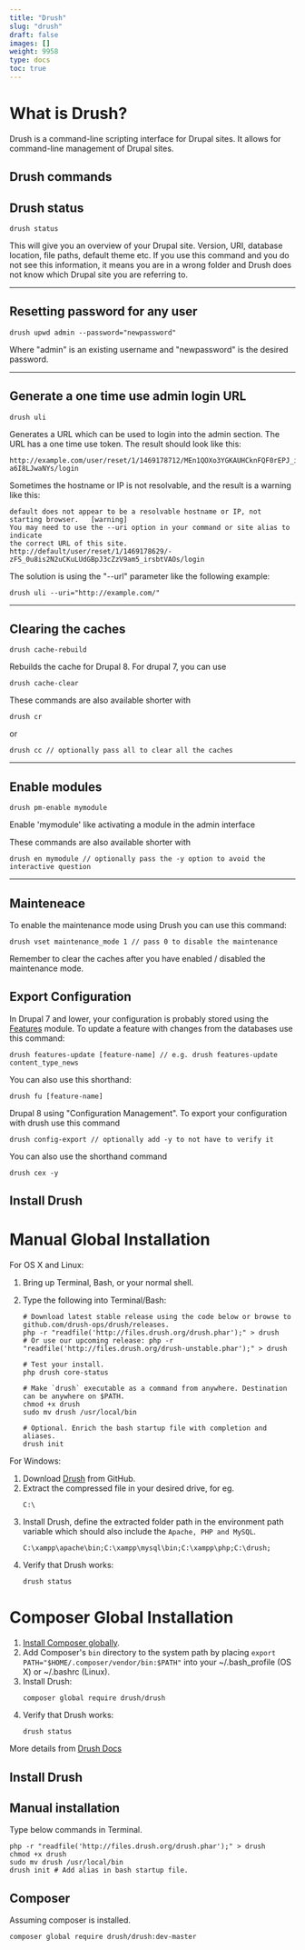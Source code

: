 ```yaml
---
title: "Drush"
slug: "drush"
draft: false
images: []
weight: 9958
type: docs
toc: true
---
```


# What is Drush?

Drush is a command-line scripting interface for Drupal sites. It allows for command-line management of Drupal sites.

## Drush commands
**Drush status**
------------

    drush status

This will give you an overview of your Drupal site. Version, URI, database location, file paths, default theme etc. If you use this command and you do not see this information, it means you are in a wrong folder and Drush does not know which Drupal site you are referring to.

----------

**Resetting password for any user**
-----------------------------------

    drush upwd admin --password="newpassword"

Where "admin" is an existing username and "newpassword" is the desired password.

----------

**Generate a one time use admin login URL**
---------------------------------------

    drush uli
Generates a URL which can be used to login into the admin section. The URL has a one time use token. The result should look like this:

    http://example.com/user/reset/1/1469178712/MEn1QOXo3YGKAUHCknFQF0rEPJ_itkS-a6I8LJwaNYs/login

Sometimes the hostname or IP is not resolvable, and the result is a warning like this:

    default does not appear to be a resolvable hostname or IP, not starting browser.   [warning]
    You may need to use the --uri option in your command or site alias to indicate
    the correct URL of this site.
    http://default/user/reset/1/1469178629/-zFS_0u8is2N2uCKuLUdGBpJ3cZzV9am5_irsbtVAOs/login

The solution is using the "--url" parameter like the following example:

    drush uli --uri="http://example.com/"

----------

**Clearing the caches**
---------------------------------------

    drush cache-rebuild
Rebuilds the cache for Drupal 8. For drupal 7, you can use

    drush cache-clear

These commands are also available shorter with

    drush cr

or

    drush cc // optionally pass all to clear all the caches

----------

**Enable modules**
---------------------------------------

    drush pm-enable mymodule
Enable 'mymodule' like activating a module in the admin interface


These commands are also available shorter with

    drush en mymodule // optionally pass the -y option to avoid the interactive question 


----------

**Mainteneace**
---------------------------------------
To enable the maintenance mode using Drush you can use this command:

    drush vset maintenance_mode 1 // pass 0 to disable the maintenance

Remember to clear the caches after you have enabled / disabled the maintenance mode.



## Export Configuration
In Drupal 7 and lower, your configuration is probably stored using the [Features][1] module. To update a feature with changes from the databases use this command:

    drush features-update [feature-name] // e.g. drush features-update content_type_news
You can also use this shorthand:

    drush fu [feature-name]

Drupal 8 using "Configuration Management". To export your configuration with drush use this command

    drush config-export // optionally add -y to not have to verify it
You can also use the shorthand command

    drush cex -y


  [1]: https://www.drupal.org/project/features

## Install Drush
# Manual Global Installation

For OS X and Linux:

1. Bring up Terminal, Bash, or your normal shell.

2. Type the following into Terminal/Bash:
    ```
    # Download latest stable release using the code below or browse to github.com/drush-ops/drush/releases.
    php -r "readfile('http://files.drush.org/drush.phar');" > drush
    # Or use our upcoming release: php -r "readfile('http://files.drush.org/drush-unstable.phar');" > drush

    # Test your install.
    php drush core-status

    # Make `drush` executable as a command from anywhere. Destination can be anywhere on $PATH.
    chmod +x drush
    sudo mv drush /usr/local/bin

    # Optional. Enrich the bash startup file with completion and aliases.
    drush init
    ```

For Windows:

 1. Download [Drush][1] from GitHub.
 2. Extract the compressed file in your desired drive, for eg.
    ```
    C:\
    ```
 3. Install Drush, define the extracted folder path in the environment path variable which should also include the `Apache, PHP and MySQL`.
    ```
    C:\xampp\apache\bin;C:\xampp\mysql\bin;C:\xampp\php;C:\drush;
    ```
 4. Verify that Drush works:
    ```
    drush status
    ```

# Composer Global Installation

1.  [Install Composer globally][2].
2.  Add Composer's `bin` directory to the system path by placing `export PATH="$HOME/.composer/vendor/bin:$PATH"` into your ~/.bash_profile (OS X) or ~/.bashrc (Linux).
3.  Install Drush:
    ```
    composer global require drush/drush
    ```
4.  Verify that Drush works:
    ```
    drush status
    ```

More details from [Drush Docs][3]


  [1]: https://github.com/drush-ops/drush/releases/tag/6.7.0
  [2]: https://getcomposer.org/doc/00-intro.md#globally
  [3]: http://docs.drush.org/en/master/

## Install Drush
Manual installation
-------------------

Type below commands in Terminal.

<!-- language: lang-bash -->

    php -r "readfile('http://files.drush.org/drush.phar');" > drush
    chmod +x drush
    sudo mv drush /usr/local/bin
    drush init # Add alias in bash startup file.

Composer
--------

Assuming composer is installed.

<!-- language: lang-bash -->

    composer global require drush/drush:dev-master



